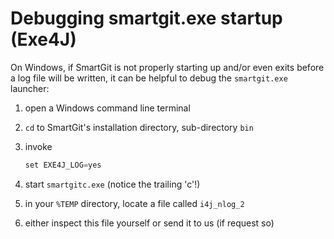 # Debugging smartgit.exe startup (Exe4J)

On Windows, if SmartGit is not properly starting up and/or even exits
before a log file will be written, it can be helpful to debug the
`smartgit.exe` launcher:

1.  open a Windows command line terminal

2.  `cd` to SmartGit's installation directory, sub-directory `bin`

3.  invoke



    ``` java
    set EXE4J_LOG=yes
    ```



4.  start `smartgitc.exe` (notice the trailing 'c'!)

5.  in your `%TEMP` directory, locate a file called `i4j_nlog_2`

6.  either inspect this file yourself or send it to us (if request so)
